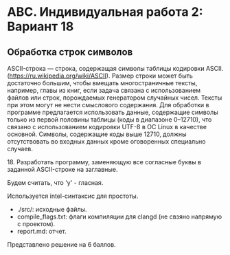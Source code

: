 # АВС. Индивидуальная работа 2: Вариант 18
## Обработка строк символов

ASCII-строка — строка, содержащая символы таблицы кодировки
ASCII. (https://ru.wikipedia.org/wiki/ASCII). Размер строки может
быть достаточно большим, чтобы вмещать многостраничные тексты, например, главы из книг, если задача связана с использованием файлов или
строк, порождаемых генератором случайных чисел. Тексты при этом могут не нести смыслового содержания. Для обработки в программе предлагается использовать данные, содержащие символы только из первой
половины таблицы (коды в диапазоне 0–12710), что связано с использованием кодировки UTF-8 в ОС Linux в качестве основной. Символы,
содержащие коды выше 12710, должны отсутствовать во входных данных
кроме оговоренных специально случаев.

18\. Разработать программу, заменяющую все согласные буквы в заданной ASCII-строке на заглавные.  

Будем считать, что 'y' - гласная.  

Используется intel-синтаксис для простоты.  

- ./src/: исходные файлы.
- compile_flags.txt: флаги компиляции для clangd (не свзяно напрямую с проектом).
- report.md: отчет.

Представлено решение на 6 баллов.
